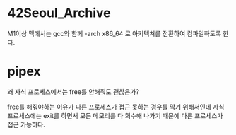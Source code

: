 # 42Seoul_Archive
M1이상 맥에서는 gcc와 함께 -arch x86_64 로 아키텍쳐를 전환하여 컴파일하도록 한다.

# pipex
왜 자식 프로세스에서는 free를 안해줘도 괜찮은가?

free를 해줘야하는 이유가 다른 프로세스가 접근 못하는 경우를 막기 위해서인데
자식 프로세스에는 exit를 하면서 모든 메모리를 다 회수해 나가기 때문에
다른 프로세스가 접근 가능하다.
